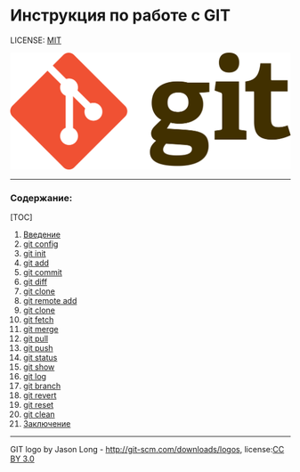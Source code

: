 # Инструкция по работе с GIT

LICENSE: [MIT](./license.md)

![git-logo](./git_logo.png)

-------

### Содержание:
[TOC]

1. [Введение](./intro.md)
2. [git config](./config.md)
3. [git init](./init.md)
4. [git add](./add.md)
5. [git commit](./commit.md)
6. [git diff](./diff.md)
7. [git clone](./clone.md)
8. [git remote add](./remoteadd.md)
9. [git clone](./clone.md)
10. [git fetch](./fetch.md)
11. [git merge](./merge.md)
12. [git pull](./pull.md)
13. [git push](./push.md)
14. [git status](./status.md)
15. [git show](./show.md)
16. [git log](./log.md)
17. [git branch](./branch.md)
18. [git revert](./revert.md)
19. [git reset](./reset.md)
20. [git clean](./clean.md)
21. [Заключение](./conclusion.md)


-------

GIT logo by Jason Long - http://git-scm.com/downloads/logos, license:[СС BY 3.0](https://creativecommons.org/licenses/by/3.0/)
